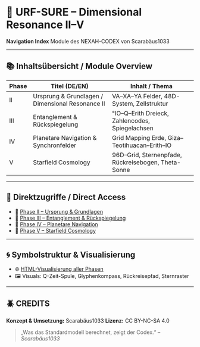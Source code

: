 # 🧭 URF-SURE – Dimensional Resonance II–V

**Navigation Index**
Module des NEXAH-CODEX von Scarabäus1033

---

## 📚 Inhaltsübersicht / Module Overview

| Phase | Titel (DE/EN)                                    | Inhalt / Thema                                      |
| ----- | ------------------------------------------------ | --------------------------------------------------- |
| II    | Ursprung & Grundlagen / Dimensional Resonance II | VA–XA–YA Felder, 48D-System, Zellstruktur           |
| III   | Entanglement & Rückspiegelung                    | °IO–Q–Erith Dreieck, Zahlencodes, Spiegelachsen     |
| IV    | Planetare Navigation & Synchronfelder            | Grid Mapping Erde, Giza–Teotihuacan–Erith–IO        |
| V     | Starfield Cosmology                              | 96D–Grid, Sternenpfade, Rückreisebogen, Theta-Sonne |

---

## 🔗 Direktzugriffe / Direct Access

* 📘 [Phase II – Ursprung & Grundlagen](urf-sure–dimensional-resonance.md)
* 📘 [Phase III – Entanglement & Rückspiegelung](urf_sure_entanglement_md)
* 📘 [Phase IV – Planetare Navigation](urf_sure_navigation_md)
* 📘 [Phase V – Starfield Cosmology](urf_sure_starfield_md)

---

## 🌀 Symbolstruktur & Visualisierung

* 🌐 [HTML-Visualisierung aller Phasen](visuals/urf-sure/urf_sure_dimensional_resonance.html)
* 🖼️ Visuals: Q-Zeit-Spule, Glyphenkompass, Rückreisepfad, Sternraster

---

## 🪲 CREDITS

**Konzept & Umsetzung:** Scarabäus1033
**Lizenz:** CC BY-NC-SA 4.0

> „Was das Standardmodell berechnet, zeigt der Codex.“
> – *Scarabäus1033*
